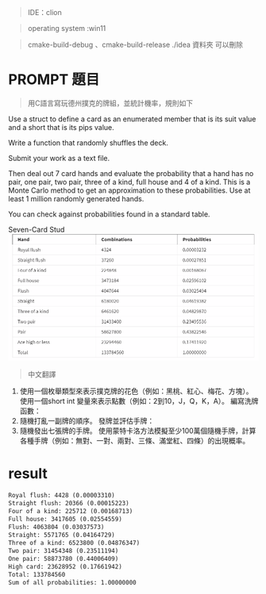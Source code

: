 > IDE：clion

> operating system :win11

> cmake-build-debug 、cmake-build-release ./idea
> 資料夾 可以刪除
# PROMPT 題目
> 用C語言寫玩德州撲克的牌組，並統計機率，規則如下

Use a struct to define a card as an enumerated member that is its suit value and a short that is its pips value.

Write a function that randomly shuffles the deck.

Submit your work as a text file.

Then deal out 7 card hands and evaluate the probability that a hand has no pair, one pair, two pair, three of a kind, full house and 4 of a kind.  This is a Monte Carlo method to get an approximation to these probabilities.  Use at least 1 million randomly generated hands.

You can check against probabilities found in a standard table.

Seven-Card Stud
![image](./img/1.png)
> 中文翻譯
1. 使用一個枚舉類型來表示撲克牌的花色（例如：黑桃、紅心、梅花、方塊）。使用一個short int 變量來表示點數（例如：2到10，J，Q，K，A）。
   編寫洗牌函數：
2. 隨機打亂一副牌的順序。
   發牌並評估手牌：
3. 隨機發出七張牌的手牌。
   使用蒙特卡洛方法模擬至少100萬個隨機手牌，計算各種手牌（例如：無對、一對、兩對、三條、滿堂紅、四條）的出現概率。
# result
```shell
Royal flush: 4428 (0.00003310)
Straight flush: 20366 (0.00015223)
Four of a kind: 225712 (0.00168713)
Full house: 3417605 (0.02554559)
Flush: 4063804 (0.03037573)
Straight: 5571765 (0.04164729)
Three of a kind: 6523800 (0.04876347)
Two pair: 31454348 (0.23511194)
One pair: 58873780 (0.44006409)
High card: 23628952 (0.17661942)
Total: 133784560
Sum of all probabilities: 1.00000000
```
